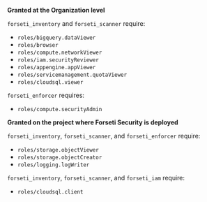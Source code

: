 **Granted at the Organization level**

 `forseti_inventory` and `forseti_scanner` require:

 * `roles/bigquery.dataViewer`
 * `roles/browser`
 * `roles/compute.networkViewer`
 * `roles/iam.securityReviewer`
 * `roles/appengine.appViewer`
 * `roles/servicemanagement.quotaViewer`
 * `roles/cloudsql.viewer`

 `forseti_enforcer` requires:

 * `roles/compute.securityAdmin`

**Granted on the project where Forseti Security is deployed**

 `forseti_inventory`, `forseti_scanner`, and `forseti_enforcer` require:

 * `roles/storage.objectViewer`
 * `roles/storage.objectCreator`
 * `roles/logging.logWriter`

 `forseti_inventory`, `forseti_scanner`, and `forseti_iam` require:

 * `roles/cloudsql.client`
